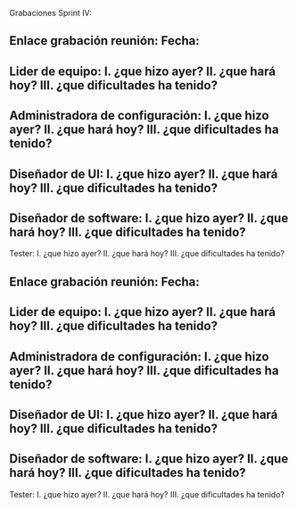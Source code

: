 Grabaciones Sprint IV: 


Enlace grabación reunión:
Fecha: 
-------------------------------------------------------------------------------------------------------

Lider de equipo:
I. ¿que hizo ayer? 
II. ¿que hará hoy?
III. ¿que dificultades ha tenido?
-------------------------------------------------------------------------------------------------------
Administradora de configuración:
I. ¿que hizo ayer? 
II. ¿que hará hoy?
III. ¿que dificultades ha tenido?
-------------------------------------------------------------------------------------------------------
Diseñador de UI:
I. ¿que hizo ayer? 
II. ¿que hará hoy?
III. ¿que dificultades ha tenido?
-------------------------------------------------------------------------------------------------------
Diseñador de software:
I. ¿que hizo ayer?
II. ¿que hará hoy?
III. ¿que dificultades ha tenido?
-------------------------------------------------------------------------------------------------------
Tester:
I. ¿que hizo ayer? 
II. ¿que hará hoy? 
III. ¿que dificultades ha tenido?

Enlace grabación reunión:
Fecha: 
-------------------------------------------------------------------------------------------------------

Lider de equipo:
I. ¿que hizo ayer? 
II. ¿que hará hoy?
III. ¿que dificultades ha tenido?
-------------------------------------------------------------------------------------------------------
Administradora de configuración:
I. ¿que hizo ayer? 
II. ¿que hará hoy?
III. ¿que dificultades ha tenido?
-------------------------------------------------------------------------------------------------------
Diseñador de UI:
I. ¿que hizo ayer? 
II. ¿que hará hoy?
III. ¿que dificultades ha tenido?
-------------------------------------------------------------------------------------------------------
Diseñador de software:
I. ¿que hizo ayer?
II. ¿que hará hoy?
III. ¿que dificultades ha tenido?
-------------------------------------------------------------------------------------------------------
Tester:
I. ¿que hizo ayer? 
II. ¿que hará hoy? 
III. ¿que dificultades ha tenido?

